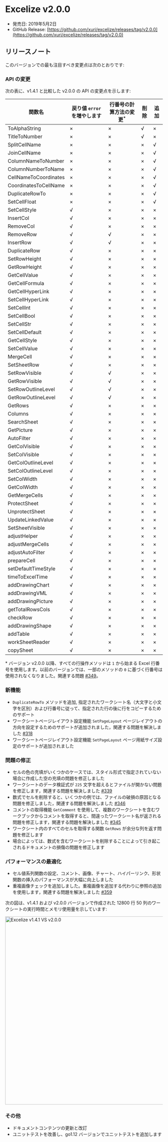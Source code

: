 # Excelize v2.0.0

* 発売日: 2019年5月2日
* GitHub Release: [https://github.com/xuri/excelize/releases/tag/v2.0.0](https://github.com/xuri/excelize/releases/tag/v2.0.0)

## リリースノート

このバージョンでの最も注目すべき変更点は次のとおりです:

### API の変更

次の表に、v1.4.1 と比較した v2.0.0 の API の変更点を示します:

|関数名|戻り値 `error` を増やします|行番号の計算方法の変更<sup>\*</sup>|削除|追加|
|---|---|---|---|---|
|ToAlphaString|&times;|&times;|&radic;|&times;|
|TitleToNumber|&times;|&times;|&radic;|&times;|
|SplitCellName|&times;|&times;|&times;|&radic;|
|JoinCellName|&times;|&times;|&times;|&radic;|
|ColumnNameToNumber|&times;|&times;|&times;|&radic;|
|ColumnNumberToName|&times;|&times;|&times;|&radic;|
|CellNameToCoordinates|&times;|&times;|&times;|&radic;|
|CoordinatesToCellName|&times;|&times;|&times;|&radic;|
|DuplicateRowTo|&times;|&times;|&times;|&radic;|
|SetCellFloat|&times;|&times;|&times;|&radic;|
|SetCellStyle|&radic;|&times;|&times;|&times;|
|InsertCol|&radic;|&times;|&times;|&times;|
|RemoveCol|&radic;|&times;|&times;|&times;|
|RemoveRow|&radic;|&radic;|&times;|&times;|
|InsertRow|&radic;|&radic;|&times;|&times;|
|DuplicateRow|&radic;|&times;|&times;|&times;|
|SetRowHeight|&radic;|&times;|&times;|&times;|
|GetRowHeight|&radic;|&times;|&times;|&times;|
|GetCellValue|&radic;|&times;|&times;|&times;|
|GetCellFormula|&radic;|&times;|&times;|&times;|
|GetCellHyperLink|&radic;|&times;|&times;|&times;|
|SetCellHyperLink|&radic;|&times;|&times;|&times;|
|SetCellInt|&radic;|&times;|&times;|&times;|
|SetCellBool|&radic;|&times;|&times;|&times;|
|SetCellStr|&radic;|&times;|&times;|&times;|
|SetCellDefault|&radic;|&times;|&times;|&times;|
|GetCellStyle|&radic;|&times;|&times;|&times;|
|SetCellValue|&radic;|&times;|&times;|&times;|
|MergeCell|&radic;|&times;|&times;|&times;|
|SetSheetRow|&radic;|&times;|&times;|&times;|
|SetRowVisible|&radic;|&radic;|&times;|&times;|
|GetRowVisible|&radic;|&radic;|&times;|&times;|
|SetRowOutlineLevel|&radic;|&radic;|&times;|&times;|
|GetRowOutlineLevel|&radic;|&radic;|&times;|&times;|
|GetRows|&radic;|&times;|&times;|&times;|
|Columns|&radic;|&times;|&times;|&times;|
|SearchSheet|&radic;|&times;|&times;|&times;|
|GetPicture|&radic;|&times;|&times;|&times;|
|AutoFilter|&radic;|&times;|&times;|&times;|
|GetColVisible|&radic;|&times;|&times;|&times;|
|SetColVisible|&radic;|&times;|&times;|&times;|
|GetColOutlineLevel|&radic;|&times;|&times;|&times;|
|SetColOutlineLevel|&radic;|&times;|&times;|&times;|
|SetColWidth|&radic;|&times;|&times;|&times;|
|GetColWidth|&radic;|&times;|&times;|&times;|
|GetMergeCells|&radic;|&times;|&times;|&times;|
|ProtectSheet|&radic;|&times;|&times;|&times;|
|UnprotectSheet|&radic;|&times;|&times;|&times;|
|UpdateLinkedValue|&radic;|&times;|&times;|&times;|
|SetSheetVisible|&radic;|&times;|&times;|&times;|
|adjustHelper|&radic;|&times;|&times;|&times;|
|adjustMergeCells|&radic;|&times;|&times;|&times;|
|adjustAutoFilter|&radic;|&times;|&times;|&times;|
|prepareCell|&radic;|&times;|&times;|&times;|
|setDefaultTimeStyle|&radic;|&times;|&times;|&times;|
|timeToExcelTime|&radic;|&times;|&times;|&times;|
|addDrawingChart|&radic;|&times;|&times;|&times;|
|addDrawingVML|&radic;|&times;|&times;|&times;|
|addDrawingPicture|&radic;|&times;|&times;|&times;|
|getTotalRowsCols|&radic;|&times;|&times;|&times;|
|checkRow|&radic;|&times;|&times;|&times;|
|addDrawingShape|&radic;|&times;|&times;|&times;|
|addTable|&radic;|&times;|&times;|&times;|
|workSheetReader|&radic;|&times;|&times;|&times;|
|copySheet|&radic;|&times;|&times;|&times;|

\* バージョン v2.0.0 以降、すべての行操作メソッドは `1` から始まる Excel 行番号を使用します。以前のバージョンでは、一部のメソッドの `0` に基づく行番号は使用されなくなりました。関連する問題 [#349](https://github.com/xuri/excelize/issues/349)。

### 新機能

* `DuplicateRowTo` メソッドを追加, 指定されたワークシート名（大文字と小文字を区別）および行番号に従って、指定された行の後に行をコピーするためのサポート
* ワークシートページレイアウト設定機能 `SetPageLayout` ページレイアウトの方向を設定するためのサポートが追加されました，関連する問題を解決しました [#318](https://github.com/xuri/excelize/issues/318)
* ワークシートページレイアウト設定機能 `SetPageLayout` ページ用紙サイズ設定のサポートが追加されました

### 問題の修正

* セルの色の充填がいくつかのケースでは、スタイル形式で指定されていない場合に作成した空の充填の問題を修正しました
* ワークシートのデータ検証式が `225` 文字を超えるとファイルが開かない問題を修正します，関連する問題を解決しました [#339](https://github.com/xuri/excelize/issues/339)
* 数式でセルを削除すると、いくつかの例では、ファイルの破損の原因となる問題を修正しました，関連する問題を解決しました [#346](https://github.com/xuri/excelize/issues/346)
* コメントの取得機能 `GetComment` を使用して、複数のワークシートを含むワークブックからコメントを取得すると、間違ったワークシート名が返される問題を修正します，関連する問題を解決しました [#345](https://github.com/xuri/excelize/issues/345)
* ワークシート内のすべてのセルを取得する関数 `GetRows` が余分な列を返す問題を修正します
* 場合によっては、数式を含むワークシートを削除することによって引き起こされるドキュメントの損傷の問題を修正します

### パフォーマンスの最適化

* セル値系列関数の設定、コメント、画像、チャート、ハイパーリンク、形状関数の挿入のパフォーマンスが大幅に向上しました
* 重複画像チェックを追加しました。重複画像を追加する代わりに参照の追加を使用します，関連する問題を解決しました [#359](https://github.com/xuri/excelize/issues/359)

次の図は、v1.4.1 および v2.0.0 バージョンで作成された 12800 行 50 列のワークシートの実行時間とメモリ使用量を示しています:

<img src="https://user-images.githubusercontent.com/2809468/56576273-7e7f1d80-65fa-11e9-8b47-7b171c5e67e3.png" width="600" alt="Excelize v1.4.1 VS v2.0.0">

### その他

* ドキュメントコンテンツの更新と改訂
* ユニットテストを改善し、go1.12 バージョンでユニットテストを追加します
